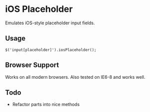 iOS Placeholder
===============

Emulates iOS-style placeholder input fields.

Usage
-----

    $('input[placeholder]').iosPlaceholder();

Browser Support
---------------

Works on all modern browsers. Also tested on IE6-8 and works well.

Todo
----

* Refactor parts into nice methods